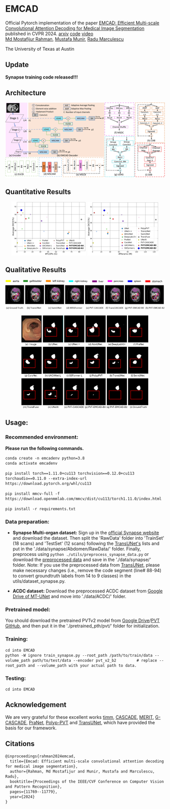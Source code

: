 # EMCAD

Official Pytorch implementation of the paper [EMCAD: Efficient Multi-scale Convolutional Attention Decoding for Medical Image Segmentation](https://cvpr.thecvf.com/virtual/2024/poster/30814) published in CVPR 2024.  [arxiv](https://arxiv.org/abs/2405.06880) [code](https://github.com/SLDGroup/EMCAD/) [video](https://youtu.be/cFLWj6ystzw)
<br>
[Md Mostafijur Rahman](https://github.com/mostafij-rahman), [Mustafa Munir](https://github.com/mmunir127), [Radu Marculescu](https://radum.ece.utexas.edu/)
<p>The University of Texas at Austin</p>

## Update
**Synapse training code released!!!**

## Architecture

<p align="center">
<img src="EMCAD_architecture.jpg" width=100% height=40% 
class="center">
</p>

## Quantitative Results

<p align="center">
<img src="avg_dice_flops.png" width=46.8% height=65% 
class="center">
<img src="avg_dice_params.png" width=45% height=40% 
class="center">
</p>

## Qualitative Results

<p align="center">
<img src="qualitative_results_synapse.png" width=100% height=40% 
class="center">
</p>

<p align="center">
<img src="qualitative_results_clinicdb.png" width=80% height=25% 
class="center">
</p>

## Usage:
### Recommended environment:
**Please run the following commands.**
```
conda create -n emcadenv python=3.8
conda activate emcadenv

pip install torch==1.11.0+cu113 torchvision==0.12.0+cu113 torchaudio==0.11.0 --extra-index-url https://download.pytorch.org/whl/cu113

pip install mmcv-full -f https://download.openmmlab.com/mmcv/dist/cu113/torch1.11.0/index.html

pip install -r requirements.txt

```

### Data preparation:
- **Synapse Multi-organ dataset:**
Sign up in the [official Synapse website](https://www.synapse.org/#!Synapse:syn3193805/wiki/89480) and download the dataset. Then split the 'RawData' folder into 'TrainSet' (18 scans) and 'TestSet' (12 scans) following the [TransUNet's](https://github.com/Beckschen/TransUNet/blob/main/datasets/README.md) lists and put in the './data/synapse/Abdomen/RawData/' folder. Finally, preprocess using ```python ./utils/preprocess_synapse_data.py``` or download the [preprocessed data](https://drive.google.com/file/d/1tGqMx-E4QZpSg2HQbVq5W3KSTHSG0hjK/view?usp=share_link) and save in the './data/synapse/' folder. 
Note: If you use the preprocessed data from [TransUNet](https://drive.google.com/drive/folders/1ACJEoTp-uqfFJ73qS3eUObQh52nGuzCd), please make necessary changes (i.e., remove the code segment (line# 88-94) to convert groundtruth labels from 14 to 9 classes) in the utils/dataset_synapse.py. 

- **ACDC dataset:**
Download the preprocessed ACDC dataset from [Google Drive of MT-UNet](https://drive.google.com/file/d/13qYHNIWTIBzwyFgScORL2RFd002vrPF2/view) and move into './data/ACDC/' folder.

### Pretrained model:
You should download the pretrained PVTv2 model from [Google Drive](https://drive.google.com/drive/folders/1Eu8v9vMRvt-dyCH0XSV2i77lAd62nPXV?usp=sharing)/[PVT GitHub](https://github.com/whai362/PVT/releases/tag/v2), and then put it in the './pretrained_pth/pvt/' folder for initialization.

### Training:
```
cd into EMCAD
python -W ignore train_synapse.py --root_path /path/to/train/data --volume_path path/to/test/data --encoder pvt_v2_b2         # replace --root_path and --volume_path with your actual path to data.

```

### Testing:
```
cd into EMCAD 
```

## Acknowledgement
We are very grateful for these excellent works [timm](https://github.com/huggingface/pytorch-image-models), [CASCADE](https://github.com/SLDGroup/CASCADE), [MERIT](https://github.com/SLDGroup/MERIT), [G-CASCADE](https://github.com/SLDGroup/G-CASCADE), [PraNet](https://github.com/DengPingFan/PraNet), [Polyp-PVT](https://github.com/DengPingFan/Polyp-PVT) and [TransUNet](https://github.com/Beckschen/TransUNet), which have provided the basis for our framework.

## Citations

``` 
@inproceedings{rahman2024emcad,
  title={Emcad: Efficient multi-scale convolutional attention decoding for medical image segmentation},
  author={Rahman, Md Mostafijur and Munir, Mustafa and Marculescu, Radu},
  booktitle={Proceedings of the IEEE/CVF Conference on Computer Vision and Pattern Recognition},
  pages={11769--11779},
  year={2024}
}
```
